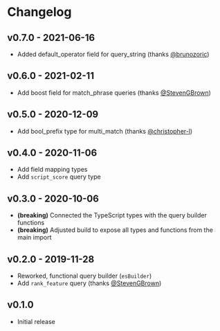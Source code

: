 # Changelog

## v0.7.0 - 2021-06-16

- Added default_operator field for query_string (thanks [@brunozoric](https://github.com/brunozoric))

## v0.6.0 - 2021-02-11

- Add boost field for match_phrase queries (thanks [@StevenGBrown](https://github.com/StevenGBrown))

## v0.5.0 - 2020-12-09

- Add bool_prefix type for multi_match (thanks [@christopher-l](https://github.com/christopher-l))

## v0.4.0 - 2020-11-06

- Add field mapping types
- Add `script_score` query type

## v0.3.0 - 2020-10-06

- **(breaking)** Connected the TypeScript types with the query builder functions
- **(breaking)** Adjusted build to expose all types and functions from the main import

## v0.2.0 - 2019-11-28

- Reworked, functional query builder (`esBuilder`)
- Add `rank_feature` query (thanks [@StevenGBrown](https://github.com/StevenGBrown))

## v0.1.0

- Initial release

